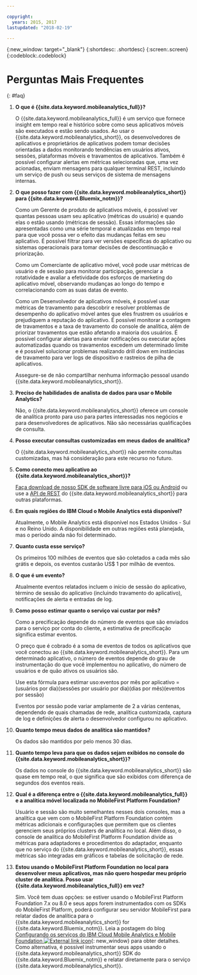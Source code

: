 ```yaml
---

copyright:
  years: 2015, 2017
lastupdated: "2018-02-19"

---
```

{:new_window: target="_blank"}
{:shortdesc: .shortdesc}
{:screen:.screen}
{:codeblock:.codeblock}


# Perguntas Mais Frequentes 
{: #faq}


1. **O que é {{site.data.keyword.mobileanalytics_full}}?**
	
	O {{site.data.keyword.mobileanalytics_full}} é um serviço que fornece insight em tempo real e histórico sobre como seus aplicativos móveis são executados e estão sendo usados. Ao usar o {{site.data.keyword.mobileanalytics_short}}, os desenvolvedores de aplicativos e proprietários de aplicativos podem tomar decisões orientadas a dados monitorando tendências em usuários ativos, sessões, plataformas móveis e travamentos de aplicativos. Também é possível configurar alertas em métricas selecionadas que, uma vez acionadas, enviam mensagens para qualquer terminal REST, incluindo um serviço de push ou seus serviços de sistema de mensagens internas.


2. **O que posso fazer com {{site.data.keyword.mobileanalytics_short}} para {{site.data.keyword.Bluemix_notm}}?**

	Como um Gerente de produto de aplicativos móveis, é possível ver quantas pessoas usam seu aplicativo (métricas do usuário) e quando elas o estão usando (métricas de sessão). Essas informações são apresentadas como uma série temporal e atualizadas em tempo real para que você possa ver o efeito das mudanças feitas em seu aplicativo. É possível filtrar para ver versões específicas do aplicativo ou sistemas operacionais para tomar decisões de descontinuação e priorização. 
	
	Como um Comerciante de aplicativo móvel, você pode usar métricas de usuário e de sessão para monitorar participação, gerenciar a rotatividade e avaliar a efetividade dos esforços de marketing do aplicativo móvel, observando mudanças ao longo do tempo e correlacionando com as suas datas de evento.
	
	Como um Desenvolvedor de aplicativos móveis, é possível usar métricas de travamento para descobrir e resolver problemas de desempenho do aplicativo móvel antes que eles frustrem os usuários e prejudiquem a reputação do aplicativo. É possível monitorar a contagem de travamentos e a taxa de travamento do console de analítica, além de priorizar travamentos que estão afetando a maioria dos usuários. É possível configurar alertas para enviar notificações ou executar ações automatizadas quando os travamentos excedem um determinado limite e é possível solucionar problemas realizando drill down em instâncias de travamento para ver logs de dispositivo e rastreios de pilha de aplicativos.
	
	Assegure-se de não compartilhar nenhuma informação pessoal usando {{site.data.keyword.mobileanalytics_short}}.

3. **Preciso de habilidades de analista de dados para usar o Mobile Analytics?**

	Não, o {{site.data.keyword.mobileanalytics_short}} oferece um console de analítica pronto para uso para partes interessadas nos negócios e para desenvolvedores de aplicativos. Não são necessárias qualificações de consulta.

4. **Posso executar consultas customizadas em meus dados de analítica?**

    O {{site.data.keyword.mobileanalytics_short}} não permite consultas customizadas, mas há consideração para este recurso no futuro.
	
5. **Como conecto meu aplicativo ao {{site.data.keyword.mobileanalytics_short}}?**

    [Faça download de nosso SDK de software livre para iOS ou Android](install-client-sdk.html) ou use a [API de REST](https://mobile-analytics-dashboard.{DomainName}/analytics-service/) do {{site.data.keyword.mobileanalytics_short}} para outras plataformas. 

6. **Em quais regiões do IBM Cloud o Mobile Analytics está disponível?**

    Atualmente, o Mobile Analytics está disponível nos Estados Unidos - Sul e no Reino Unido. A disponibilidade em outras regiões está planejada, mas o período ainda não foi determinado.

7. **Quanto custa esse serviço?**

    Os primeiros 100 milhões de eventos que são coletados a cada mês são grátis e depois, os eventos custarão US$ 1 por milhão de eventos.
	
8. **O que é um evento?**

    Atualmente eventos relatados incluem o início de sessão do aplicativo, término de sessão do aplicativo (incluindo travamento do aplicativo), notificações de alerta e entradas de log.
	
9. **Como posso estimar quanto o serviço vai custar por mês?**

    Como a precificação depende do número de eventos que são enviados para o serviço por conta do cliente, a estimativa de precificação significa estimar eventos.  
	
	O preço que é cobrado é a soma de eventos de todos os aplicativos que você conectou ao {{site.data.keyword.mobileanalytics_short}}. Para um determinado aplicativo, o número de eventos depende do grau de instrumentação do que você implementou no aplicativo, do número de usuários e de quão ativos os usuários são. 
	
	Use esta fórmula para estimar uso:eventos por mês por aplicativo = (usuários por dia)(sessões por usuário por dia)(dias por mês)(eventos por sessão)
	
	Eventos por sessão pode variar amplamente de 2 a várias centenas, dependendo de quais chamadas de rede, analítica customizada, captura de log e definições de alerta o desenvolvedor configurou no aplicativo.

9. **Quanto tempo meus dados de analítica são mantidos?**

    Os dados são mantidos por pelo menos 30 dias.
	
10. **Quanto tempo leva para que os dados sejam exibidos no console do {{site.data.keyword.mobileanalytics_short}}?**

    Os dados no console do {{site.data.keyword.mobileanalytics_short}} são quase em tempo real, o que significa que são exibidos com diferença de segundos dos eventos reais.
	
11. **Qual é a diferença entre o {{site.data.keyword.mobileanalytics_full}} e a analítica móvel localizada no MobileFirst Platform Foundation?**

    Usuário e sessão são muito semelhantes nesses dois consoles, mas a analítica que vem com o MobileFirst Platform Foundation contém métricas adicionais e configurações que permitem que os clientes gerenciem seus próprios clusters de analítica no local. Além disso, o console de analítica do MobileFirst Platform Foundation divide as métricas para adaptadores e procedimentos do adaptador, enquanto que no serviço do {{site.data.keyword.mobileanalytics_short}}, essas métricas são integradas em gráficos e tabelas de solicitação de rede.
	
12. **Estou usando o MobileFirst Platform Foundation no local para desenvolver meus aplicativos, mas não quero hospedar meu próprio cluster de analítica. Posso usar {{site.data.keyword.mobileanalytics_full}} em vez?**

    Sim. Você tem duas opções: se estiver usando o MobileFirst Platform Foundation 7.x ou 8.0 e seus apps forem instrumentados com os SDKs do MobileFirst Platform, poderá configurar seu servidor MobileFirst para relatar dados de analítica para o {{site.data.keyword.mobileanalytics_short}} for {{site.data.keyword.Bluemix_notm}}. Leia a postagem do blog [Configurando os serviços do IBM Cloud Mobile Analytics e Mobile Foundation ![External link icon](../../icons/launch-glyph.svg "External link icon")](https://mobilefirstplatform.ibmcloud.com/blog/2016/07/11/analytics-bm-service/){: new_window} para obter detalhes. Como alternativa, é possível instrumentar seus apps usando o {{site.data.keyword.mobileanalytics_short}} SDK do {{site.data.keyword.Bluemix_notm}} e relatar diretamente para o serviço {{site.data.keyword.mobileanalytics_short}}.
